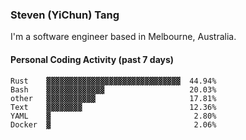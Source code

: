 ### Steven (YiChun) Tang

I'm a software engineer based in Melbourne, Australia.

#### Personal Coding Activity (past 7 days)
```
Rust    ▓▓▓▓▓▓▓▓▓▓▓▓▓▓▓▓▓▓▓▓▓▓▓▓▓▓▓▓▓▓  44.94%
Bash    ▓▓▓▓▓▓▓▓▓▓▓▓▓                   20.03%
other   ▓▓▓▓▓▓▓▓▓▓▓                     17.81%
Text    ▓▓▓▓▓▓▓▓                        12.36%
YAML    ▓                                2.80%
Docker  ▓                                2.06%
```
